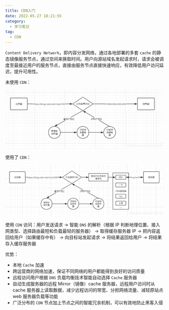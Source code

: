 ```yaml
---
title: CDN入门
date: 2022-05-27 18:21:55
category:
  - 学习笔记
tag:
  - CDN
---
```


`Content Delivery Network`，即内容分发网络，通过各地部署的多套 `cache` 的静态镜像服务节点，通过空间来换取时间。用户向源站域名发起请求时，请求会被调度至最接近用户的服务节点，直接由服务节点直接快速响应，有效降低用户访问延迟，提升可用性。

未使用 `CDN`：

![image-20220527182211038](./img/image-20220527182211038.png)

使用了 `CDN`：

![image-20220527182227107](./img/image-20220527182227107.png)

使用 `CDN` 访问：用户发送请求 -> 智能 `DNS` 的解析（根据 IP 判断地理位置、接入网类型、选择路由最短和负载最轻的服务器） -> 取得缓存服务器 IP -> 把内容返回给用户（如果缓存中有） -> 向目标站发起请求 -> 将结果返回给用户 -> 将结果存入缓存服务器

优势：

- 本地 `Cache` 加速
- 跨运营商的网络加速，保证不同网络的用户都能得到良好的访问质量
- 远程访问用户根据 `DNS` 负载均衡技术智能自动选择 `Cache` 服务器
- 自动生成服务器的远程 Mirror（镜像）cache 服务器，远程用户访问时从 cache 服务器上读取数据，减少远程访问的带宽、分担网络流量、减轻原站点 web 服务器负载等功能
- 广泛分布的 `CDN` 节点加上节点之间的智能冗余机制，可以有效地防止黑客入侵
